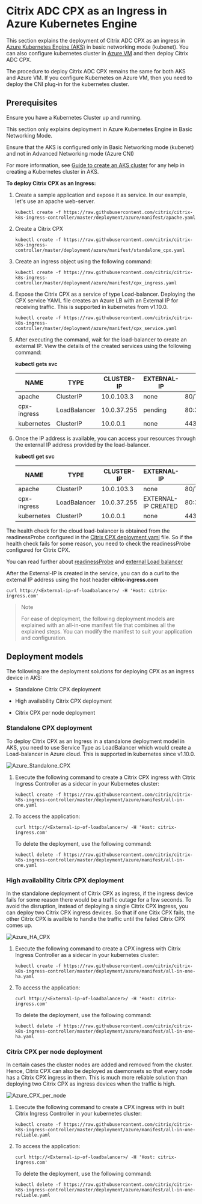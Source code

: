 # Citrix ADC CPX as an Ingress in Azure Kubernetes Engine

This section explains the deployment of Citrix ADC CPX as an ingress in [Azure Kubernetes Engine (AKS)](https://azure.microsoft.com/en-in/services/kubernetes-service/) in basic networking mode (kubenet). You can also configure kubernetes cluster in [Azure VM](https://azure.microsoft.com/en-in/services/virtual-machines/) and then deploy Citrix ADC CPX.

The procedure to deploy Citrix ADC CPX remains the same for both AKS and Azure VM. If you configure Kubernetes on Azure VM, then you need to deploy the CNI plug-in for the kubernetes cluster.

## Prerequisites

Ensure you have a Kubernetes Cluster up and running.

This section only explains deployment in Azure Kubernetes Engine in Basic Networking Mode.

Ensure that the AKS is configured only in Basic Networking mode (kubenet) and not in Advanced Networking mode (Azure CNI)

For more information, see [Guide to create an AKS cluster](https://github.com/citrix/citrix-k8s-ingress-controller/blob/master/deployment/azure/create-aks/README.md) for any help in creating a Kubernetes cluster in AKS.

**To deploy Citrix CPX as an Ingress:**

1.  Create a sample application and expose it as service. In our example, let's use an apache web-server.

    `kubectl create -f https://raw.githubusercontent.com/citrix/citrix-k8s-ingress-controller/master/deployment/azure/manifest/apache.yaml`

1.  Create a Citrix CPX

    `kubectl create -f https://raw.githubusercontent.com/citrix/citrix-k8s-ingress-controller/master/deployment/azure/manifest/standalone_cpx.yaml`

1.  Create an ingress object using the following command:

    `kubectl create -f https://raw.githubusercontent.com/citrix/citrix-k8s-ingress-controller/master/deployment/azure/manifest/cpx_ingress.yaml`

1.  Expose the Citrix CPX as a service of type Load-balancer. Deploying the CPX service YAML file creates an Azure LB with an External IP for receiving traffic. This is supported in kubernetes from v1.10.0.

    `kubectl create -f https://raw.githubusercontent.com/citrix/citrix-k8s-ingress-controller/master/deployment/azure/manifest/cpx_service.yaml`

1.  After executing the command, wait for the load-balancer to create an external IP. View the details of the created services using the following command:

    **kubectl gets svc**

    |NAME|TYPE|CLUSTER-IP|EXTERNAL-IP|PORT(S)| AGE|
    |----|----|-----|-----|----|----|
    |apache |ClusterIP|10.0.103.3|none|   80/TCP | 2m|
    |cpx-ingress |LoadBalancer |10.0.37.255 | pending |80:32258/TCP,443:32084/TCP |2m|
    |kubernetes |ClusterIP | 10.0.0.1 |none |  443/TCP | 22h |

1.  Once the IP address is available, you can access your resources through the external IP address provided by the load-balancer.

    **kubectl get svc**

    |NAME|TYPE|CLUSTER-IP|EXTERNAL-IP|PORT(S)|  AGE|
    |---|---|----|----|----|----|
    |apache|ClusterIP|10.0.103.3 |none|80/TCP|  3m|
    |cpx-ingress |LoadBalancer|10.0.37.255|  EXTERNAL-IP CREATED| 80:32258/TCP,443:32084/TCP |  3m|
    |kubernetes|    ClusterIP|10.0.0.1 |none| 443/TCP| 22h|

The health check for the cloud load-balancer is obtained from the readinessProbe configured in the [Citrix CPX deployment yaml](https://github.com/citrix/citrix-k8s-ingress-controller/blob/master/deployment/azure/manifest/cpx_service.yaml) file. So if the health check fails for some reason, you need to check the readinessProbe configured for Citrix CPX.

You can read further about [readinessProbe](https://kubernetes.io/docs/tasks/configure-pod-container/configure-liveness-readiness-probes/#define-readiness-probes) and [external Load balancer](https://kubernetes.io/docs/tasks/access-application-cluster/create-external-load-balancer/)

After the External-IP is created in the service, you can do a curl to the external IP address using the host header **citrix-ingress.com**

`curl http://<External-ip-of-loadbalancer>/ -H 'Host: citrix-ingress.com'`

> Note
>
> For ease of deployment, the following deployment models are explained with an all-in-one manifest file that combines all the explained steps. You can modify the manifest to suit your application and configuration.

## Deployment models

The following are the deployment solutions for deploying CPX as an ingress device in AKS:

-  Standalone Citrix CPX deployment

-  High availability Citrix CPX deployment

-  Citrix CPX per node deployment

### Standalone CPX deployment

To deploy Citrix CPX as an Ingress in a standalone deployment model in AKS, you need to use Service Type as LoadBalancer which would create a Load-balancer in Azure cloud. This is supported in kubernetes since v1.10.0.

![Azure_Standalone_CPX](../Images/Azure_Standalone_CPX.png)

1.  Execute the following command to create a Citrix CPX ingress with Citrix Ingress Controller as a sidecar in your Kubernetes cluster:

    `kubectl create -f https://raw.githubusercontent.com/citrix/citrix-k8s-ingress-controller/master/deployment/azure/manifest/all-in-one.yaml`

1.  To access the application:

    `curl http://<External-ip-of-loadbalancer>/ -H 'Host: citrix-ingress.com'`

    To delete the deployment, use the following command:

    `kubectl delete -f https://raw.githubusercontent.com/citrix/citrix-k8s-ingress-controller/master/deployment/azure/manifest/all-in-one.yaml`

### High availability Citrix CPX deployment

In the standalone deployment of Citrix CPX as ingress, if the ingress device fails for some reason there would be a traffic outage for a few seconds. To avoid the disruption, instead of deploying a single Citrix CPX ingress, you can deploy two Citrix CPX ingress devices. So that if one Citix CPX fails, the other Citrix CPX is availble to handle the traffic until the failed Citrix CPX comes up.

![Azure_HA_CPX](../Images/Azure_HA_CPX.png)

1.  Execute the following command to create a CPX ingress with Citrix Ingress Controller as a sidecar in your kubernetes cluster:

    `kubectl create -f https://raw.githubusercontent.com/citrix/citrix-k8s-ingress-controller/master/deployment/azure/manifest/all-in-one-ha.yaml`

1.  To access the application:

    `curl http://<External-ip-of-loadbalancer>/ -H 'Host: citrix-ingress.com'`

    To delete the deployment, use the following command:

    `kubectl delete -f https://raw.githubusercontent.com/citrix/citrix-k8s-ingress-controller/master/deployment/azure/manifest/all-in-one-ha.yaml`

### Citrix CPX per node deployment

In certain cases the cluster nodes are added and removed from the cluster. Hence, Citrix CPX can also be deployed as daemonsets so that every node has a Citrix CPX ingress in them. This is much more reliable solution than deploying two Citrix CPX as ingress devices when the traffic is high.

![Azure_CPX_per_node](../Images/Azure_CPX_per_node.png)

1.  Execute the following command to create a CPX ingress with in built Citrix Ingress Controller in your kubernetes cluster:

    `kubectl create -f https://raw.githubusercontent.com/citrix/citrix-k8s-ingress-controller/master/deployment/azure/manifest/all-in-one-reliable.yaml`

1.  To access the application:

    `curl http://<External-ip-of-loadbalancer>/ -H 'Host: citrix-ingress.com'`

    To delete the deployment, use the following command:

    `kubectl delete -f https://raw.githubusercontent.com/citrix/citrix-k8s-ingress-controller/master/deployment/azure/manifest/all-in-one-reliable.yaml`